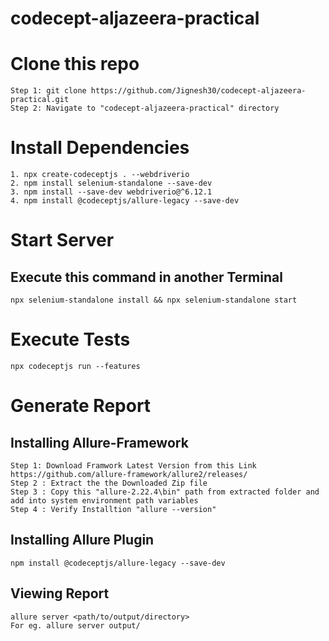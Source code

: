 # codecept-aljazeera-practical

# Clone this repo

```
Step 1: git clone https://github.com/Jignesh30/codecept-aljazeera-practical.git
Step 2: Navigate to "codecept-aljazeera-practical" directory
```

# Install Dependencies

```
1. npx create-codeceptjs . --webdriverio
2. npm install selenium-standalone --save-dev
3. npm install --save-dev webdriverio@^6.12.1
4. npm install @codeceptjs/allure-legacy --save-dev
```

# Start Server 

## Execute this command in another Terminal
``` 
npx selenium-standalone install && npx selenium-standalone start
```

# Execute Tests

```
npx codeceptjs run --features
```

# Generate Report

## Installing Allure-Framework

```
Step 1: Download Framwork Latest Version from this Link https://github.com/allure-framework/allure2/releases/
Step 2 : Extract the the Downloaded Zip file
Step 3 : Copy this "allure-2.22.4\bin" path from extracted folder and add into system environment path variables
Step 4 : Verify Installtion "allure --version"
```

## Installing Allure Plugin

```
npm install @codeceptjs/allure-legacy --save-dev
```

## Viewing Report

```
allure server <path/to/output/directory>
For eg. allure server output/
```